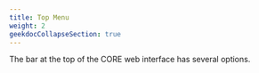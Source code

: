 ```yaml
---
title: Top Menu
weight: 2
geekdocCollapseSection: true
---
```


The bar at the top of the CORE web interface has several options.